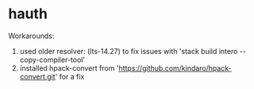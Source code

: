 # hauth


Workarounds:

1. used older resolver: (lts-14.27) to fix issues with 'stack build intero --copy-compiler-tool'
2. installed hpack-convert from 'https://github.com/kindaro/hpack-convert.git' for a fix

